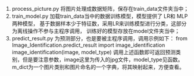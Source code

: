 1. process_picture.py 将图片处理成数据矩阵，保存在train_data文件夹当中；
2. train_model.py 加载train_data当中的数据训练模型，模型提供了 LR和 MLP两种模型，
   基于数据样本少于特征数，采用LR来训练模型进行分类，这部分为离线操作不参与主程序调用，
   训练好的模型存放在model文件夹当中；
3. predict_result.py 为预测部分，也是要被主程序调用，调用示例如下：
   from Image_Identification.predict_result import image_identification
   image_identification(image, model_type)
   调用上述函数即可返回预测类别，但是要注意参数，image这里为传入的jpg文件，model_type见函数。
   m_dict为一个图片类别和图片命名的一个字典，将其映射起来，方便查看。 